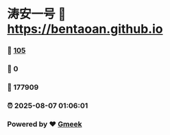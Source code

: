# 涛安一号 :link: https://bentaoan.github.io 
### :page_facing_up: [105](https://bentaoan.github.io/tag.html) 
### :speech_balloon: 0 
### :hibiscus: 177909 
### :alarm_clock: 2025-08-07 01:06:01 
### Powered by :heart: [Gmeek](https://github.com/Meekdai/Gmeek)
